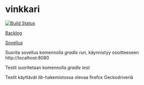 # vinkkari

[![Build Status](https://travis-ci.org/Aviledev/vinkkari.svg?branch=master)](https://travis-ci.org/Aviledev/vinkkari)

[Backlog](https://docs.google.com/spreadsheets/d/1pEWCLGSSiPcI1rFv1Su9gxMdy0C1xjPz9IltO_ZW0Qw/edit?usp=sharing)

[Sovellus](https://vinkkari.herokuapp.com/)

Suorita sovellus komennolla _gradle run_, käynnistyy osoitteeseen http://localhost:8080

Testit suoritetaan komennolla _gradle test_

Testit käyttävät _lib_-hakemistossa olevaa firefox Geckodriveriä


